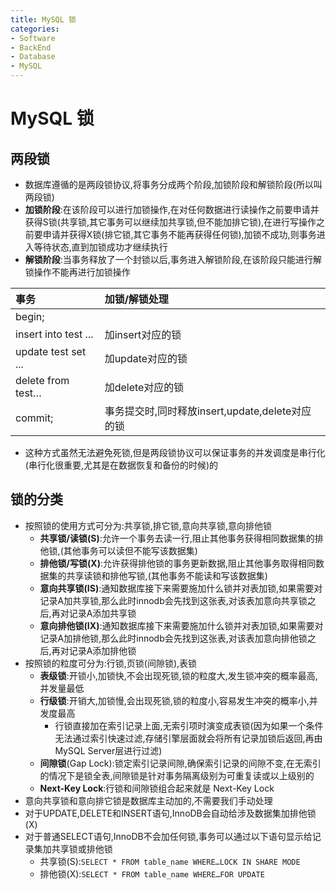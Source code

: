 ```yaml
---
title: MySQL 锁
categories:
- Software
- BackEnd
- Database
- MySQL
---
```

# MySQL 锁

## 两段锁

- 数据库遵循的是两段锁协议,将事务分成两个阶段,加锁阶段和解锁阶段(所以叫两段锁)
- **加锁阶段**:在该阶段可以进行加锁操作,在对任何数据进行读操作之前要申请并获得S锁(共享锁,其它事务可以继续加共享锁,但不能加排它锁),在进行写操作之前要申请并获得X锁(排它锁,其它事务不能再获得任何锁),加锁不成功,则事务进入等待状态,直到加锁成功才继续执行
- **解锁阶段**:当事务释放了一个封锁以后,事务进入解锁阶段,在该阶段只能进行解锁操作不能再进行加锁操作

| 事务                 | 加锁/解锁处理                                      |
| :------------------- | :------------------------------------------------- |
| begin;|                                                    |
| insert into test ... | 加insert对应的锁                                   |
| update test set ...     | 加update对应的锁                                   |
| delete from test…| 加delete对应的锁                                   |
| commit;              | 事务提交时,同时释放insert,update,delete对应的锁 |

- 这种方式虽然无法避免死锁,但是两段锁协议可以保证事务的并发调度是串行化(串行化很重要,尤其是在数据恢复和备份的时候)的

## 锁的分类

- 按照锁的使用方式可分为:共享锁,排它锁,意向共享锁,意向排他锁
    - **共享锁/读锁(S)**:允许一个事务去读一行,阻止其他事务获得相同数据集的排他锁,(其他事务可以读但不能写该数据集)
    - **排他锁/写锁(X)**:允许获得排他锁的事务更新数据,阻止其他事务取得相同数据集的共享读锁和排他写锁,(其他事务不能读和写该数据集)
    - **意向共享锁(IS)**:通知数据库接下来需要施加什么锁并对表加锁,如果需要对记录A加共享锁,那么此时innodb会先找到这张表,对该表加意向共享锁之后,再对记录A添加共享锁
    - **意向排他锁(IX)**:通知数据库接下来需要施加什么锁并对表加锁,如果需要对记录A加排他锁,那么此时innodb会先找到这张表,对该表加意向排他锁之后,再对记录A添加排他锁
- 按照锁的粒度可分为:行锁,页锁(间隙锁),表锁
    - **表级锁**:开锁小,加锁快,不会出现死锁,锁的粒度大,发生锁冲突的概率最高,并发量最低
    - **行级锁**:开销大,加锁慢,会出现死锁,锁的粒度小,容易发生冲突的概率小,并发度最高
        - 行锁直接加在索引记录上面,无索引项时演变成表锁(因为如果一个条件无法通过索引快速过滤,存储引擎层面就会将所有记录加锁后返回,再由MySQL Server层进行过滤)
    - **间隙锁**(Gap Lock):锁定索引记录间隙,确保索引记录的间隙不变,在无索引的情况下是锁全表,间隙锁是针对事务隔离级别为可重复读或以上级别的
    - **Next-Key Lock**:行锁和间隙锁组合起来就是 Next-Key Lock
- 意向共享锁和意向排它锁是数据库主动加的,不需要我们手动处理
- 对于UPDATE,DELETE和INSERT语句,InnoDB会自动给涉及数据集加排他锁(X)
- 对于普通SELECT语句,InnoDB不会加任何锁,事务可以通过以下语句显示给记录集加共享锁或排他锁
    - 共享锁(S):`SELECT * FROM table_name WHERE…LOCK IN SHARE MODE`
    - 排他锁(X):`SELECT * FROM table_name WHERE…FOR UPDATE`